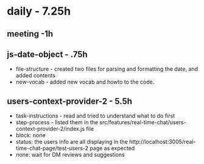 # daily - 7.25h

## meeting -1h

## js-date-object - .75h
* file-structure - created two files for parsing and formatting the date, and added contents
* new-vocab - added new vocab and howto to the code.

## users-context-provider-2 - 5.5h
* task-instructions - read and tried to understand what to do first
* step-process - listed them in the src/features/real-time-chat/users-context-provider-2/index.js file
* block: none
* status: the users info are all displaying in the http://localhost:3005/real-time-chat-page/test-users-2 page as expected
* none: wait for DM reviews and suggestions